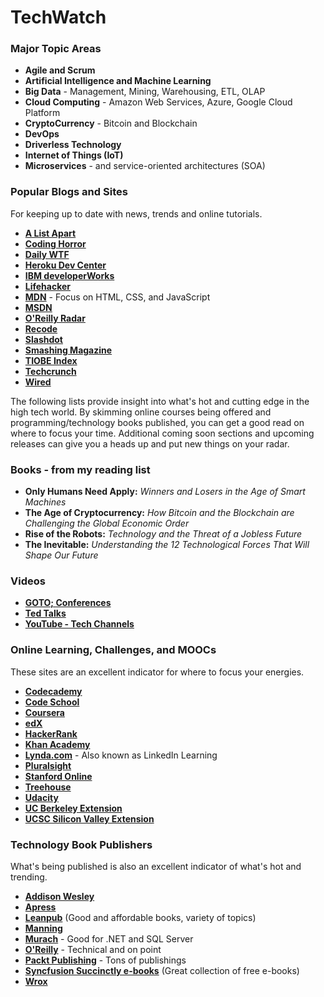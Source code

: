 # TechWatch

### Major Topic Areas

- **Agile and Scrum**
- **Artificial Intelligence and Machine Learning**
- **Big Data** - Management, Mining, Warehousing, ETL, OLAP
- **Cloud Computing** - Amazon Web Services, Azure, Google Cloud Platform
- **CryptoCurrency** - Bitcoin and Blockchain
- **DevOps**
- **Driverless Technology**
- **Internet of Things (IoT)**
- **Microservices** - and  service-oriented architectures (SOA)

### Popular Blogs and Sites

For keeping up to date with news, trends and online tutorials.

- **<a href="http://alistapart.com/" target="_blank">A List Apart</a>**
- **<a href="https://blog.codinghorror.com/" target="_blank">Coding Horror</a>**
- **<a href="http://thedailywtf.com/" target="_blank">Daily WTF</a>**
- **<a href="https://devcenter.heroku.com/" target="_blank">Heroku Dev Center</a>**
- **<a href="https://www.ibm.com/developerworks/" target="_blank">IBM developerWorks</a>**
- **<a href="http://lifehacker.com/" target="_blank">Lifehacker</a>**
- **<a href="https://developer.mozilla.org/en-US/" target="_blank">MDN</a>** - Focus on HTML, CSS, and JavaScript
- **<a href="https://msdn.microsoft.com/web-app-development-msdn" target="_blank">MSDN</a>**
- **<a href="https://www.oreilly.com/ideas" target="_blank">O'Reilly Radar</a>**
- **<a href="http://www.recode.net/" target="_blank">Recode</a>**
- **<a href="https://slashdot.org/" target="_blank">Slashdot</a>**
- **<a href="https://www.smashingmagazine.com/" target="_blank">Smashing Magazine</a>**
- **<a href="http://www.tiobe.com/tiobe-index/" target="_blank">TIOBE Index</a>**
- **<a href="https://techcrunch.com/" target="_blank">Techcrunch</a>**
- **<a href="http://www.wired.com/" target="_blank">Wired</a>**

The following lists provide insight into what's hot and cutting edge in the high tech world. By skimming online courses being offered and programming/technology books published, you can get a good read on where to focus your time. Additional coming soon sections and upcoming releases can give you a heads up and put new things on your radar.

### Books - from my reading list

- **Only Humans Need Apply:** *Winners and Losers in the Age of Smart Machines*
- **The Age of Cryptocurrency:** *How Bitcoin and the Blockchain are Challenging the Global Economic Order*
- **Rise of the Robots:** *Technology and the Threat of a Jobless Future*
- **The Inevitable:** *Understanding the 12 Technological Forces That Will Shape Our Future*

### Videos

- **<a href="https://gotocon.com/" target="_blank">GOTO; Conferences</a>**
- **<a href="https://www.ted.com/" target="_blank">Ted Talks</a>**
- **<a href="https://www.youtube.com/channels/tech" target="_blank">YouTube - Tech Channels</a>**

### Online Learning, Challenges, and MOOCs

These sites are an excellent indicator for where to focus your energies.

- **<a href="https://www.codecademy.com/" target="_blank">Codecademy</a>**
- **<a href="https://www.codeschool.com/" target="_blank">Code School</a>**
- **<a href="https://www.coursera.org/" target="_blank">Coursera</a>**
- **<a href="https://www.edx.org/" target="_blank">edX</a>**
- **<a href="https://www.hackerrank.com/" target="_blank">HackerRank</a>**
- **<a href="https://www.khanacademy.org/" target="_blank">Khan Academy</a>**
- **<a href="https://www.lynda.com/" target="_blank">Lynda.com</a>** - Also known as LinkedIn Learning
- **<a href="https://www.pluralsight.com/" target="_blank">Pluralsight</a>**
- **<a href="http://online.stanford.edu/" target="_blank">Stanford Online</a>**
- **<a href="https://teamtreehouse.com/" target="_blank">Treehouse</a>**
- **<a href="https://www.udacity.com/" target="_blank">Udacity</a>**
- **<a href="http://extension.berkeley.edu/publicViewHome.do?method=load" target="_blank">UC Berkeley Extension</a>**
- **<a href="http://www.ucsc-extension.edu/content/engineering-and-technology-2" target="_blank">UCSC Silicon Valley Extension</a>**

### Technology Book Publishers

What's being published is also an excellent indicator of what's hot and trending.

- **<a href="http://www.informit.com/" target="_blank">Addison Wesley</a>**
- **<a href="https://www.apress.com/" target="_blank">Apress</a>**
- **<a href="https://leanpub.com/" target="_blank">Leanpub</a>** (Good and affordable books, variety of topics)
- **<a href="https://www.manning.com/" target="_blank">Manning</a>**
- **<a href="https://www.murach.com/" target="_blank">Murach</a>** - Good for .NET and SQL Server
- **<a href="http://www.oreilly.com/" target="_blank">O'Reilly</a>** - Technical and on point
- **<a href="https://www.packtpub.com/" target="_blank">Packt Publishing</a>** - Tons of publishings
- **<a href="https://www.syncfusion.com/resources/techportal/ebooks" target="_blank">Syncfusion Succinctly e-books</a>** (Great collection of free e-books)
- **<a href="http://www.wrox.com/WileyCDA/" target="_blank">Wrox</a>**